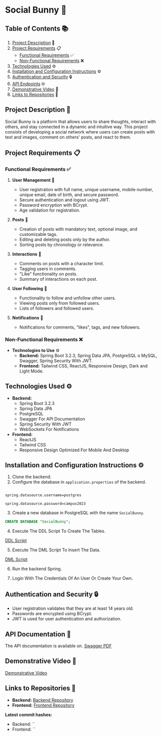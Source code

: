 # Social Bunny 🐰

## Table of Contents 📚
1. [Project Description](#project-description-) 📝
2. [Project Requirements](#project-requirements-) 📋
   - [Functional Requirements](#functional-requirements-) ✅
   - [Non-Functional Requirements](#non-functional-requirements-) ❌
3. [Technologies Used](#technologies-used-) ⚙️
4. [Installation and Configuration Instructions](#installation-and-configuration-instructions-) ⚙️
5. [Authentication and Security](#authentication-and-security-) 🔒
6. [API Endpoints](#api-endpoints-) 🌐
7. [Demonstrative Video](#demonstrative-video-) 🎥
8. [Links to Repositories](#links-to-repositories-) 🔗

## Project Description 📝
Social Bunny is a platform that allows users to share thoughts, interact with others, and stay connected in a dynamic and intuitive way. This project consists of developing a social network where users can create posts with text and images, comment on others' posts, and react to them. 

## Project Requirements 📋

### Functional Requirements ✅
1. **User Management** 👤
   - User registration with full name, unique username, mobile number, unique email, date of birth, and secure password.
   - Secure authentication and logout using JWT.
   - Password encryption with BCrypt.
   - Age validation for registration.

2. **Posts** 📝
   - Creation of posts with mandatory text, optional image, and customizable tags.
   - Editing and deleting posts only by the author.
   - Sorting posts by chronology or relevance.

3. **Interactions** 💬
   - Comments on posts with a character limit.
   - Tagging users in comments.
   - "Like" functionality on posts.
   - Summary of interactions on each post.

4. **User Following** 👥
   - Functionality to follow and unfollow other users.
   - Viewing posts only from followed users.
   - Lists of followers and followed users.

5. **Notifications** 🔔
   - Notifications for comments, "likes", tags, and new followers.

### Non-Functional Requirements ❌
- **Technologies to Use** ⚙️
  - **Backend:** Spring Boot 3.2.3, Spring Data JPA, PostgreSQL o MySQL, Swagger, Spring Security With JWT.
  - **Frontend:** Tailwind CSS, ReactJS, Responsive Design, Dark and Light Mode.

## Technologies Used ⚙️
- **Backend:** 
  - Spring Boot 3.2.3
  - Spring Data JPA
  - PostgreSQL
  - Swagger For API Documentation
  - Spring Security With JWT
  - WebSockets For Notifications
- **Frontend:** 
  - ReactJS
  - Tailwind CSS
  - Responsive Design Optimized For Mobile And Desktop

## Installation and Configuration Instructions ⚙️
1. Clone the backend.
2. Configure the database in `application.properties` of the backend.

```properties

spring.datasource.username=postgres

spring.datasource.password=campus2023

```

3. Create a new database in PostgreSQL with the name `SocialBunny`.

```sql
CREATE DATABASE "SocialBunny";
```	

4. Execute The DDL Script To Create The Tables.

[DDL Script](Database$20Configuration/DDL.sql)

5. Execute The DML Script To Insert The Data.

[DML Script](Database$20Configuration/DML.sql)

6. Run the backend Spring.

7. Login With The Credentials Of An User Or Create Your Own.

## Authentication and Security 🔒
- User registration validates that they are at least 14 years old.
- Passwords are encrypted using BCrypt.
- JWT is used for user authentication and authorization.

## API Documentation 📖
The API documentation is available on.
[Swagger PDF](DocumentationAssets/Social%20Bunny%20Api%20Documentation.pdf)

## Demonstrative Video 🎥
[Demonstrative Video](https://drive.google.com/drive/folders/1QG8rMr4tZQtxQQ-728NkrRv84p94TPoh?usp=sharing)

## Links to Repositories 🔗
- **Backend:** [Backend Repository](https://github.com/JuanJTorresB/Social-Bunny-Project-Back.git)
- **Frontend:** [Frontend Repository](https://github.com/JuanJTorresB/Social-Bunny-Project-Front.git)

**Latest commit hashes:**
- Backend: ``
- Frontend: ``
